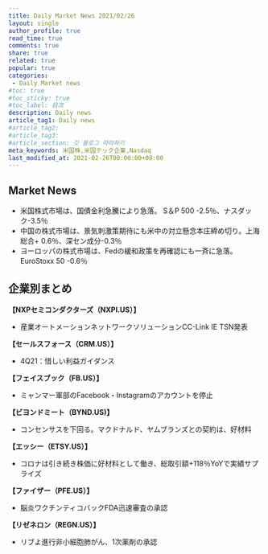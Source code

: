 ```yaml
---
title: Daily Market News 2021/02/26
layout: single
author_profile: true
read_time: true
comments: true
share: true
related: true
popular: true
categories:
 - Daily Market news
#toc: true
#toc_sticky: true
#toc_label: 目次
description: Daily news
article_tag1: Daily news
#article_tag2:
#article_tag3:
#article_section: 깃 블로그 따라하기
meta_keywords: 米国株,米国テック企業,Nasdaq
last_modified_at: 2021-02-26T00:00:00+08:00
---
```


## Market News

- 米国株式市場は、国債金利急騰により急落。 S＆P 500 -2.5％、ナスダック-3.5％
- 中国の株式市場は、景気刺激策期待にも米中の対立懸念本庄締め切り。上海総合+ 0.6％、深セン成分-0.3％
- ヨーロッパの株式市場は、Fedの緩和政策を再確認にも一斉に急落。 EuroStoxx 50 -0.6％

## 企業別まとめ

**【NXPセミコンダクターズ（NXPI.US）】** <br>
- 産業オートメーションネットワークソリューションCC-Link IE TSN発表

**【セールスフォース（CRM.US）】** <br>
- 4Q21：惜しい利益ガイダンス

**【フェイスブック（FB.US）】** <br>
- ミャンマー軍部のFacebook・Instagramのアカウントを停止

**【ビヨンドミート（BYND.US)】** <br>
- コンセンサスを下回る。マクドナルド、ヤムブランズとの契約は、好材料

**【エッシー（ETSY.US）】** <br>
- コロナは引き続き株価に好材料として働き、総取引額+118％YoYで実績サプライズ

**【ファイザー（PFE.US）】** <br>
- 脳炎ワクチンティコバックFDA迅速審査の承認

**【リゼネロン（REGN.US）】** <br>
- リブよ進行非小細胞肺がん、1次薬剤の承認
